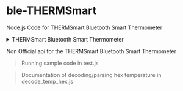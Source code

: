 # ble-THERMSmart
Node.js Code for THERMSmart Bluetooth Smart Thermometer


<details>
<summary>THERMSmart Bluetooth Smart Thermometer</summary>
![THERMSmart](images/Rubicson_THERMSmart.jpg?raw=true)
</details>

Non Official api for the THERMSmart Bluetooth Smart Thermometer

> Running sample code in test.js

> Documentation of decoding/parsing hex temperature in decode_temp_hex.js
